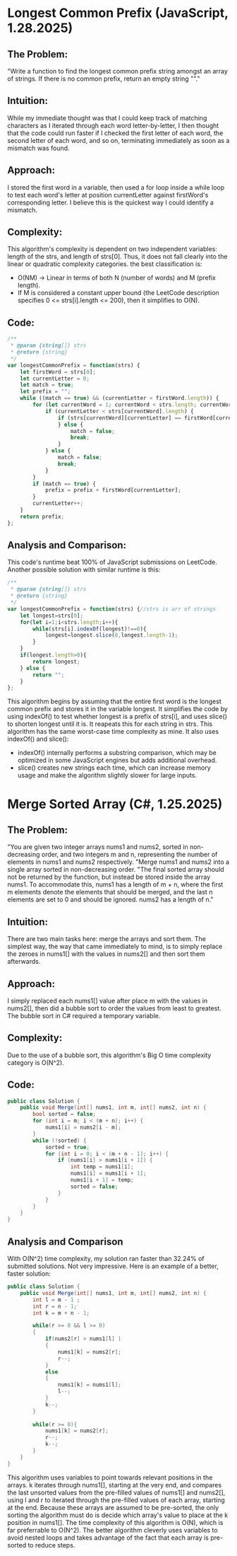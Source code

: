 # Longest Common Prefix (JavaScript, 1.28.2025)

## The Problem:
"Write a function to find the longest common prefix string amongst an array of strings.
If there is no common prefix, return an empty string ""."

## Intuition:
While my immediate thought was that I could keep track of matching characters as I iterated through each word letter-by-letter, I then thought that the code could run faster if I checked the first letter of each word, the second letter of each word, and so on, terminating immediately as soon as a mismatch was found.

## Approach:
I stored the first word in a variable, then used a for loop inside a while loop to test each word's letter at position currentLetter against firstWord's corresponding letter. I believe this is the quickest way I could identify a mismatch.

## Complexity:
This algorithm's complexity is dependent on two independent variables: length of the strs, and length of strs[0]. Thus, it does not fall clearly into the linear or quadratic complexity categories.
the best classification is:
- O(NM) → Linear in terms of both N (number of words) and M (prefix length).
- If M is considered a constant upper bound (the LeetCode description specifies 0 <= strs[i].length <= 200), then it simplifies to O(N).


## Code:
```javascript []
/**
 * @param {string[]} strs
 * @return {string}
 */
var longestCommonPrefix = function(strs) {
    let firstWord = strs[0];
    let currentLetter = 0;
    let match = true;
    let prefix = "";
    while ((match == true) && (currentLetter < firstWord.length)) {
        for (let currentWord = 1; currentWord < strs.length; currentWord++) {
            if (currentLetter < strs[currentWord].length) {
                if (strs[currentWord][currentLetter] == firstWord[currentLetter]) {
                } else {
                    match = false;
                    break;
                }
            } else {
                match = false;
                break;
            }
        }
        if (match == true) {
            prefix = prefix + firstWord[currentLetter];
        }
        currentLetter++;
    }
    return prefix;
};
```

## Analysis and Comparison:
This code's runtime beat 100% of JavaScript submissions on LeetCode.
Another possible solution with similar runtime is this:
```javascript []
/**
 * @param {string[]} strs
 * @return {string}
 */
var longestCommonPrefix = function(strs) {//strs is arr of strings
    let longest=strs[0];
    for(let i=1;i<strs.length;i++){
        while(strs[i].indexOf(longest)!==0){
            longest=longest.slice(0,longest.length-1);
        }
    }
    if(longest.length>0){ 
        return longest;
    } else {
        return "";
    }  
};
```
This algorithm begins by assuming that the entire first word is the longest common prefix and stores it in the variable longest. It simplifies the code by using indexOf() to test whether longest is a prefix of strs[i], and uses slice() to shorten longest until it is. It reapeats this for each string in strs.
This algorithm has the same worst-case time complexity as mine. It also uses indexOf() and slice():
- indexOf() internally performs a substring comparison, which may be optimized in some JavaScript engines but adds additional overhead.
- slice() creates new strings each time, which can increase memory usage and make the algorithm slightly slower for large inputs.

# Merge Sorted Array (C#, 1.25.2025)
## The Problem:
"You are given two integer arrays nums1 and nums2, sorted in non-decreasing order, and two integers m and n, representing the number of elements in nums1 and nums2 respectively.
"Merge nums1 and nums2 into a single array sorted in non-decreasing order.
"The final sorted array should not be returned by the function, but instead be stored inside the array nums1. To accommodate this, nums1 has a length of m + n, where the first m elements denote the elements that should be merged, and the last n elements are set to 0 and should be ignored. nums2 has a length of n."

## Intuition:
There are two main tasks here: merge the arrays and sort them. The simplest way, the way that came immediately to mind, is to simply replace the zeroes in nums1[] with the values in nums2[] and then sort them afterwards.

## Approach:
I simply replaced each nums1[] value after place m with the values in nums2[], then did a bubble sort to order the values from least to greatest. The bubble sort in C# required a temporary variable.

## Complexity:
Due to the use of a bubble sort, this algorithm's Big O time complexity category is O(N^2).

## Code:
```csharp []
public class Solution {
    public void Merge(int[] nums1, int m, int[] nums2, int n) {
        bool sorted = false;
        for (int i = m; i < (m + n); i++) {
            nums1[i] = nums2[i - m];
        }
        while (!sorted) {
            sorted = true;
            for (int i = 0; i < (m + n - 1); i++) {
                if (nums1[i] > nums1[i + 1]) {
                    int temp = nums1[i];
                    nums1[i] = nums1[i + 1];
                    nums1[i + 1] = temp;
                    sorted = false;
                }
            }
        }
    }
}
```

## Analysis and Comparison
With O(N^2) time complexity, my solution ran faster than 32.24% of submitted solutions. Not very impressive.
Here is an example of a better, faster solution:
```csharp []
public class Solution {
    public void Merge(int[] nums1, int m, int[] nums2, int n) {
        int l = m - 1 ;
        int r = n - 1;
        int k = m + n - 1;

        while(r >= 0 && l >= 0)
        {
            if(nums2[r] > nums1[l] )
            {
                nums1[k] = nums2[r]; 
                r--;
            }
            else
            {
                nums1[k] = nums1[l];
                l--;
            }
            k--;
        }
        
        while(r >= 0){
            nums1[k] = nums2[r];
            r--;
            k--;
        }
    }
}
```
This algorithm uses variables to point towards relevant positions in the arrays. k iterates through nums1[], starting at the very end, and compares the last unsorted values from the pre-filled values of nums1[] and nums2[], using l and r to iterated through the pre-filled values of each array, starting at the end. Because these arrays are assumed to be pre-sorted, the only sorting the algorithm must do is decide which array's value to place at the k position in nums1[].
The time complexity of this algorithm is O(N), which is far preferrable to O(N^2). The better algorithm cleverly uses variables to avoid nested loops and takes advantage of the fact that each array is pre-sorted to reduce steps.